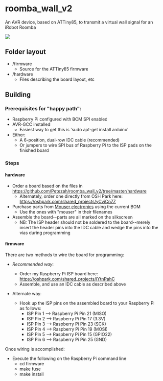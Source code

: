 # roomba_wall_v2

An AVR device, based on ATTiny85, to transmit a virtual wall signal for an iRobot Roomba

<img src="https://github.com/Petezah/roomba_wall_v2/blob/master/roomba_wall_v2.jpg"/>

## Folder layout

* /firmware
  * Source for the ATTiny85 firmware
* /hardware
  * Files describing the board layout, etc

## Building

### Prerequisites for "happy path":

* Raspberry Pi configured with BCM SPI enabled
* AVR-GCC installed
  *  Easiest way to get this is 'sudo apt-get install arduino'
* Either:
  * A 6-position, dual-row IDC cable (recommended)
  * Or jumpers to wire SPI bus of Raspberry Pi to the ISP pads on the finished board

### Steps

#### hardware

* Order a board based on the files in https://github.com/Petezah/roomba_wall_v2/tree/master/hardware
  * Alternately, order one directly from OSH Park here: https://oshpark.com/shared_projects/yCviCn7Z
* Purchase parts from [Mouser electronics](http://mouser.com) using the current BOM
  * Use the ones with "mouser" in their filenames
* Assemble the board--parts are all marked on the silkscreen
  * NB: The ISP header should not be soldered to the board--merely insert the header pins into the IDC cable and wedge the pins into the vias during programming

#### firmware

There are two methods to wire the board for programming:

* *Recommended way*:
  *  Order my Raspberry Pi ISP board here: https://oshpark.com/shared_projects/iYtnPahC
  *  Assemble, and use an IDC cable as described above

* Alternate way: 
  * Hook up the ISP pins on the assembled board to your Raspberry PI as follows:
    * ISP Pin 1 --> Raspberry Pi Pin 21 (MISO)
    * ISP Pin 2 --> Raspberry Pi Pin 17 (3.3V)
    * ISP Pin 3 --> Raspberry Pi Pin 23 (SCK)
    * ISP Pin 4 --> Raspberry Pi Pin 19 (MOSI)
    * ISP Pin 5 --> Raspberry Pi Pin 15 (GPIO22)
    * ISP Pin 6 --> Raspberry Pi Pin 25 (GND)

Once wiring is accomplished:
* Execute the following on the Raspberry Pi command line
  * cd firmware
  * make fuse
  * make install

